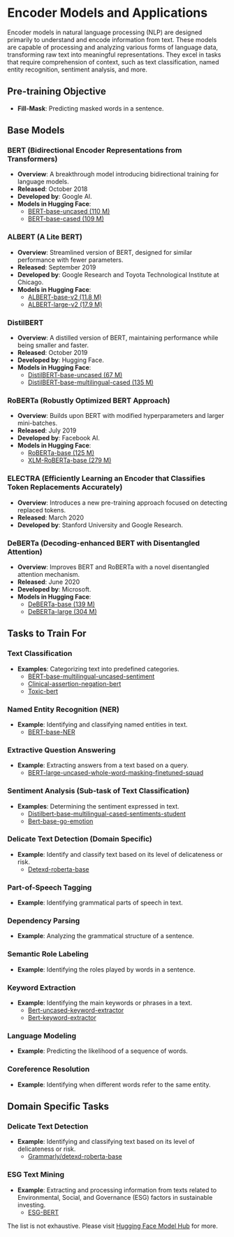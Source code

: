 # Encoder Models and Applications

Encoder models in natural language processing (NLP) are designed primarily to understand and encode information from text. These models are capable of processing and analyzing various forms of language data, transforming raw text into meaningful representations. They excel in tasks that require comprehension of context, such as text classification, named entity recognition, sentiment analysis, and more. 

## Pre-training Objective
- **Fill-Mask**: Predicting masked words in a sentence.

## Base Models

### BERT (Bidirectional Encoder Representations from Transformers)
- **Overview**: A breakthrough model introducing bidirectional training for language models.
- **Released**: October 2018
- **Developed by**: Google AI.
- **Models in Hugging Face**: 
  - [BERT-base-uncased (110 M)](https://huggingface.co/bert-base-uncased)
  - [BERT-base-cased (109 M)](https://huggingface.co/bert-base-cased)

### ALBERT (A Lite BERT)
- **Overview**: Streamlined version of BERT, designed for similar performance with fewer parameters.
- **Released**: September 2019
- **Developed by**: Google Research and Toyota Technological Institute at Chicago.
- **Models in Hugging Face**:
  - [ALBERT-base-v2 (11.8 M)](https://huggingface.co/albert-base-v2)
  - [ALBERT-large-v2 (17.9 M)](https://huggingface.co/albert-large-v2)

### DistilBERT
- **Overview**: A distilled version of BERT, maintaining performance while being smaller and faster.
- **Released**: October 2019
- **Developed by**: Hugging Face.
- **Models in Hugging Face**:
  - [DistilBERT-base-uncased (67 M)](https://huggingface.co/distilbert-base-uncased)
  - [DistilBERT-base-multilingual-cased (135 M)](https://huggingface.co/distilbert-base-multilingual-cased)

### RoBERTa (Robustly Optimized BERT Approach)
- **Overview**: Builds upon BERT with modified hyperparameters and larger mini-batches.
- **Released**: July 2019
- **Developed by**: Facebook AI.
- **Models in Hugging Face**:
  - [RoBERTa-base (125 M)](https://huggingface.co/roberta-base)
  - [XLM-RoBERTa-base (279 M)](https://huggingface.co/xlm-roberta-base)

### ELECTRA (Efficiently Learning an Encoder that Classifies Token Replacements Accurately)
- **Overview**: Introduces a new pre-training approach focused on detecting replaced tokens.
- **Released**: March 2020
- **Developed by**: Stanford University and Google Research.

### DeBERTa (Decoding-enhanced BERT with Disentangled Attention)
- **Overview**: Improves BERT and RoBERTa with a novel disentangled attention mechanism.
- **Released**: June 2020
- **Developed by**: Microsoft.
- **Models in Hugging Face**:
  - [DeBERTa-base (139 M)](https://huggingface.co/microsoft/deberta-base)
  - [DeBERTa-large (304 M)](https://huggingface.co/microsoft/deberta-large)

## Tasks to Train For

### Text Classification
- **Examples**: Categorizing text into predefined categories.
  - [BERT-base-multilingual-uncased-sentiment](https://huggingface.co/nlptown/bert-base-multilingual-uncased-sentiment)
  - [Clinical-assertion-negation-bert](https://huggingface.co/bvanaken/clinical-assertion-negation-bert)
  - [Toxic-bert](https://huggingface.co/unitary/toxic-bert)

### Named Entity Recognition (NER)
- **Example**: Identifying and classifying named entities in text.
  - [BERT-base-NER](https://huggingface.co/dslim/bert-base-NER)

### Extractive Question Answering
- **Example**: Extracting answers from a text based on a query.
  - [BERT-large-uncased-whole-word-masking-finetuned-squad](https://huggingface.co/bert-large-uncased-whole-word-masking-finetuned-squad)

### Sentiment Analysis (Sub-task of Text Classification)
- **Examples**: Determining the sentiment expressed in text.
  - [Distilbert-base-multilingual-cased-sentiments-student](https://huggingface.co/lxyuan/distilbert-base-multilingual-cased-sentiments-student)
  - [Bert-base-go-emotion](https://huggingface.co/bhadresh-savani/bert-base-go-emotion)

### Delicate Text Detection (Domain Specific)
- **Example**: Identify and classify text based on its level of delicateness or risk.
  - [Detexd-roberta-base](https://huggingface.co/grammarly/detexd-roberta-base)

### Part-of-Speech Tagging
- **Example**: Identifying grammatical parts of speech in text.

### Dependency Parsing
- **Example**: Analyzing the grammatical structure of a sentence.

### Semantic Role Labeling
- **Example**: Identifying the roles played by words in a sentence.

### Keyword Extraction
- **Example**: Identifying the main keywords or phrases in a text.
  - [Bert-uncased-keyword-extractor](https://huggingface.co/yanekyuk/bert-uncased-keyword-extractor)
  - [Bert-keyword-extractor](https://huggingface.co/yanekyuk/bert-keyword-extractor)

### Language Modeling
- **Example**: Predicting the likelihood of a sequence of words.

### Coreference Resolution
- **Example**: Identifying when different words refer to the same entity.

## Domain Specific Tasks

### Delicate Text Detection
- **Example**: Identifying and classifying text based on its level of delicateness or risk.
  - [Grammarly/detexd-roberta-base](https://huggingface.co/grammarly/detexd-roberta-base)

### ESG Text Mining
- **Example**: Extracting and processing information from texts related to Environmental, Social, and Governance (ESG) factors in sustainable investing.
  - [ESG-BERT](https://huggingface.co/nbroad/ESG-BERT)

 The list is not exhaustive. Please visit [Hugging Face Model Hub](https://huggingface.co/models) for more.

